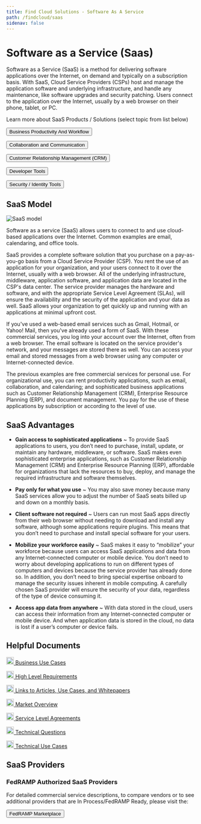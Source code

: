 ```yaml
---
title: Find Cloud Solutions - Software As A Service
path: /findcloud/saas
sidenav: false
---
```


# Software as a Service (Saas)

Software as a Service (SaaS) is a method for delivering software applications over the Internet, on demand and typically on a subscription basis. With SaaS, Cloud  Service Providers (CSPs) host and manage the application software and underlying infrastructure, and handle any maintenance, like software upgrades and security patching. Users connect to the application over the Internet, usually by a web browser on their phone, tablet, or PC.

Learn more about SaaS Products / Solutions (select topic from list below)

<a href="/findcloud/saas/businessproductivity"><button class="usa-button usa-button--outline">Business Productivity And Workflow</button></a>
 
<a href="/findcloud/collaboration"><button class="usa-button usa-button--outline">Collaboration and Communication</button></a> 

<a href="/findcloud/saas/crm"><button class="usa-button usa-button--outline">Customer Relationship Management (CRM)</button></a> 

<a href="/findcloud/saas/devtools"><button class="usa-button usa-button--outline">Developer Tools</button></a> 
 
<a href="/findcloud/saas/securityidentitytools"><button class="usa-button usa-button--outline">Security / Identity Tools</button></a> 

## SaaS Model
![SaaS model](../../saas-model.png)

Software as a service (SaaS) allows users to connect to and use cloud-based applications over the Internet. Common examples are email, calendaring, and office tools.

SaaS provides a complete software solution that you purchase on a pay-as-you-go basis from a Cloud Service Provider (CSP). You rent the use of an application for your organization, and your users connect to it over the Internet, usually with a web browser. All of the underlying infrastructure, middleware, application software, and application data are located in the CSP's data center. The service provider manages the hardware and software, and with the appropriate Service Level Agreement (SLAs), will ensure the availability and the security of the application and your data as well. SaaS allows your organization to get quickly up and running with an applications at minimal upfront cost.

If you've used a web-based email services such as Gmail, Hotmail, or Yahoo! Mail, then you've already used a form of SaaS. With these commercial services, you log into your account over the Internet, often from a web browser. The email software is located on the service provider's network, and your messages are stored there as well. You can access your email and stored messages from a web browser using any computer or Internet-connected device. 

The previous examples are free commercial services for personal use. For organizational use, you can rent productivity applications, such as email, collaboration, and calendaring; and sophisticated business applications such as Customer Relationship Management (CRM), Enterprise Resource Planning (ERP), and document management. You pay for the use of these applications by subscription or according to the level of use. 

## SaaS Advantages

- **Gain access to sophisticated applications**
~ To provide SaaS applications to users, you don’t need to purchase, install, update, or maintain any hardware, middleware, or software. SaaS makes even sophisticated enterprise applications, such as Customer Relationship Management (CRM) and Enterprise Resource Planning (ERP), affordable for organizations that lack the resources to buy, deploy, and manage the required infrastructure and software themselves. 

- **Pay only for what you use**
~ You may also save money because many SaaS services allow you to adjust the number of SaaS seats billed up and down on a monthly basis. 

- **Client software not required**
~ Users can run most SaaS apps directly from their web browser without needing to download and install any software, although some applications require plugins. This means that you don’t need to purchase and install special software for your users. 

- **Mobilize your workforce easily**
~ SaaS makes it easy to “mobilize” your workforce because users can access SaaS applications and data from any Internet-connected computer or mobile device. You don’t need to worry about developing applications to run on different types of computers and devices because the service provider has already done so. In addition, you don’t need to bring special expertise onboard to manage the security issues inherent in mobile computing. A carefully chosen SaaS provider will ensure the security of your data, regardless of the type of device consuming it. 

- **Access app data from anywhere**
~ With data stored in the cloud, users can access their information from any Internet-connected computer or mobile device. And when application data is stored in the cloud, no data is lost if a user’s computer or device fails.

## Helpful Documents


<div class="grid-container">
  <div class="grid-row">
    <div class="tablet:grid-col">

[<img src="../../file-word-regular.svg" width="20" /> Business Use Cases](../../Business-Use-Cases.docx)

[<img src="../../file-pdf-regular.svg" width="20" /> High Level Requirements](../../High-Level-Requirements.pdf)

[<img src="../../file-word-regular.svg" width="20" /> Links to Articles, Use Cases, and Whitepapers](../../Links-to-Articles-Use-Cases-and-Whitepapers.docx)  

 [<img src="../../file-word-regular.svg" width="20" /> Market Overview](../../Market-Overview.docx)
    
</div>
    <div class="tablet:grid-col">

[<img src="../../file-word-regular.svg" width="20" /> Service Level Agreements](../../Service-Level-Agreements.docx)

[<img src="../../file-word-regular.svg" width="20" /> Technical Questions](../../Technical-Questions.docx)
 
[<img src="../../file-word-regular.svg" width="20" /> Technical Use Cases](../../Technical-Use-Cases.docx)   
    
</div>
  </div>
</div>







## SaaS Providers

<div class="usa-alert usa-alert--success">
    <div class="usa-alert__body">
        <h3 class="usa-alert__heading">FedRAMP Authorized SaaS Providers</h3>
        <p class="usa-alert__text">For detailed commercial service descriptions, to compare vendors or to see additional providers that are In Process/FedRAMP Ready, please visit the:</p>
		<p><a href="https://marketplace.fedramp.gov/#/products?sort=productName&serviceModels=SaaS"><button class="usa-button">FedRAMP Marketplace</button></a></p>
    </div>
</div>
